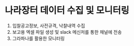 # 나라장터 데이터 수집 및 모니터링

1. 입찰공고정보, 사전규격, 낙찰내역 수집
2. 보고용 엑셀 파일 생성 및 slack 메신저를 통한 채널에 전송
3. 그라파나를 활용한 모니터링
